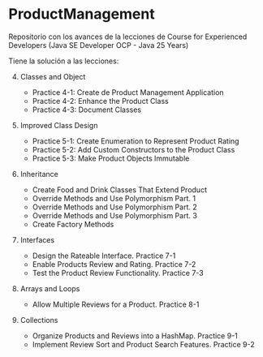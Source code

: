 # ProductManagement
Repositorio con los avances de la lecciones de Course for Experienced Developers (Java SE Developer OCP - Java 25 Years)

Tiene la solución a las lecciones:

4. Classes and Object
   * Practice 4-1: Create de Product Management Application
   * Practice 4-2: Enhance the Product Class
   * Practice 4-3: Document Classes

5. Improved Class Design
   * Practice 5-1: Create Enumeration to Represent Product Rating
   * Practice 5-2: Add Custom Constructors to the Product Class
   * Practice 5-3: Make Product Objects Immutable

6. Inheritance
   * Create Food and Drink Classes That Extend Product
   * Override Methods and Use Polymorphism Part. 1
   * Override Methods and Use Polymorphism Part. 2
   * Override Methods and Use Polymorphism Part. 3
   * Create Factory Methods

7. Interfaces
   * Design the Rateable Interface. Practice 7-1
   * Enable Products Review and Rating. Practice 7-2
   * Test the Product Review Functionality. Practice 7-3

8. Arrays and Loops
   * Allow Multiple Reviews for a Product. Practice 8-1

9. Collections
   * Organize Products and Reviews into a HashMap. Practice 9-1
   * Implement Review Sort and Product Search Features. Practice 9-2
